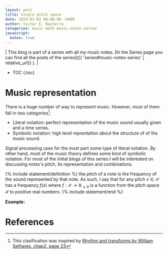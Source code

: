 ```yaml
---
layout: post
title: Single pitch space
date: 2029-02-02 08:00:00 -0400
author: Victor E. Bazterra
categories: music math music-notes-series
javascript:
  katex: true
---
```


| This blog is part of a series wth all my music notes. [In the Series page you can find all the posts of the series]({{ 'series#music-notes-series' | relative_url}} ). |

* TOC
{:toc}

# Music representation

There is a huge number of way to represent music. However, most of them fall in two categories[^3]:

* Literal notation: perfect representation of the music sound usually given and a time series.
* Symbolic notation: high level reprentation about the structure of of the music sound.

Signal processing uses for the most part some type of literal notation. By other hand, most of the music theory defines some kind of symbolic notation. For most of the initial blogs of this series I will be interested on discussing notes's pitch, its representation and combinations.

{% include statement/definition %}
the *pitch* of a note is the frequency of the sound represented by that note. As such, I say that for any pitch $x \in \mathcal{S}$ has a frequency $f(x)$ where $f: \mathcal{S} \rightarrow \mathbb{R}_{\geq0}$ is a function from the pitch space $\mathcal{S}$ to positive real numbers.
{% include statement/end %}


**Example:**

# References

[^1]: [Guitar Theory for Dummies by Desi Serna](https://www.wiley.com/en-as/Guitar+Theory+For+Dummies%3A+Book+%2B+Online+Video+%26+Audio+Instruction-p-9781118646939)
[^2]: [Basic Music Theory by Jonathan Harnum](http://www.sol-ut.com/store/p1/Basic_Music_Theory%3A_How_to_Read%2C_Write%2C_and_Understand_Written_Music_%284th_edition%29.html).
[^3]: This clasification was inspired by [Rhythm and transforms by William Sethares, chap2, page 23](https://www.springer.com/gp/book/9781846286391)
[^4]: Tymoczko, Dmitri. A geometry of music: Harmony and counterpoint in the extended common practice. Oxford University Press, 2010.